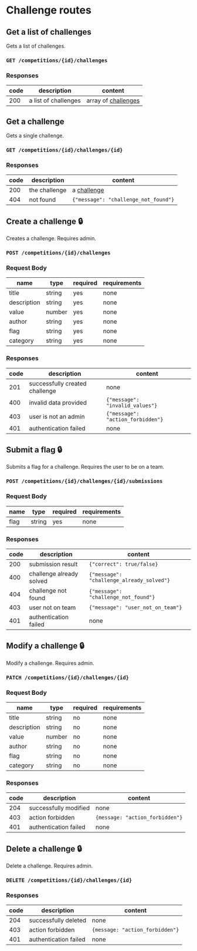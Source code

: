 # Challenge routes

## Get a list of challenges
Gets a list of challenges.
### `GET /competitions/{id}/challenges`
### Responses

|code|description|content|
|----|-----------|-------|
|200|a list of challenges|array of [challenges](index.md#challenge-list)|

## Get a challenge
Gets a single challenge.
### `GET /competitions/{id}/challenges/{id}`
### Responses

|code|description|content|
|----|-----------|-------|
|200|the challenge|a [challenge](index.md#challenge)|
|404|not found|`{"message": "challenge_not_found"}`|

## Create a challenge :lock:
Creates a challenge. Requires admin.
### `POST /competitions/{id}/challenges`
### Request Body

|name|type|required|requirements|
|----|----|--------|------------|
|title|string|yes|none|
|description|string|yes|none|
|value|number|yes|none|
|author|string|yes|none|
|flag|string|yes|none|
|category|string|yes|none|

### Responses

|code|description|content|
|----|-----------|-------|
|201|successfully created challenge|none|
|400|invalid data provided|`{"message": "invalid_values"}`|
|403|user is not an admin|`{"message": "action_forbidden"}`|
|401|authentication failed|none|

## Submit a flag :lock:
Submits a flag for a challenge. Requires the user to be on a team.
### `POST /competitions/{id}/challenges/{id}/submissions`
### Request Body

|name|type|required|requirements|
|----|----|--------|------------|
|flag|string|yes|none|

### Responses

|code|description|content|
|----|-----------|-------|
|200|submission result|`{"correct": true/false}`|
|400|challenge already solved|`{"message": "challenge_already_solved"}`|
|404|challenge not found|`{"message": "challenge_not_found"}`|
|403|user not on team|`{"message": "user_not_on_team"}`|
|401|authentication failed|none|

## Modify a challenge :lock:

Modify a challenge. Requires admin.

### `PATCH /competitions/{id}/challenges/{id}`

### Request Body

| name        | type   | required | requirements |
| ----------- | ------ | -------- | ------------ |
| title       | string | no       | none         |
| description | string | no       | none         |
| value       | number | no       | none         |
| author      | string | no       | none         |
| flag        | string | no       | none         |
| category    | string | no       | none         |

### Responses

| code | description           | content                         |
| ---- | --------------------- | ------------------------------- |
| 204  | successfully modified | none                            |
| 403  | action forbidden      | `{message: "action_forbidden"}` |
| 401  | authentication failed | none                            |

## Delete a challenge :lock:

Delete a challenge. Requires admin.

### `DELETE /competitions/{id}/challenges/{id}`

### Responses

| code | description           | content                         |
| ---- | --------------------- | ------------------------------- |
| 204  | successfully deleted  | none                            |
| 403  | action forbidden      | `{message: "action_forbidden"}` |
| 401  | authentication failed | none                            |
